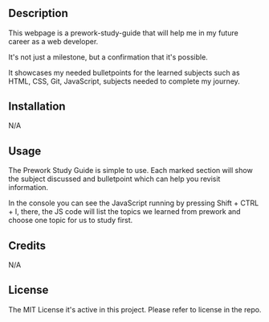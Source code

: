 # <Prework-Study-Guide Webpage>

## Description

This webpage is a prework-study-guide that will help me in my future career as a web developer. 

It's not just a milestone, but a confirmation that it's possible. 

It showcases my needed bulletpoints for the learned subjects such as HTML, CSS, Git, JavaScript, subjects needed to complete my journey.
## Installation

N/A

## Usage

The Prework Study Guide is simple to use. Each marked section will show the subject discussed and bulletpoint which can help you revisit information.

In the console you can see the JavaScript running by pressing Shift + CTRL + I, there, the JS code will list the topics we learned from prework and choose one topic for us to study first. 
    
## Credits

N/A
## License

The MIT License it's active in this project. Please refer to license in the repo.


